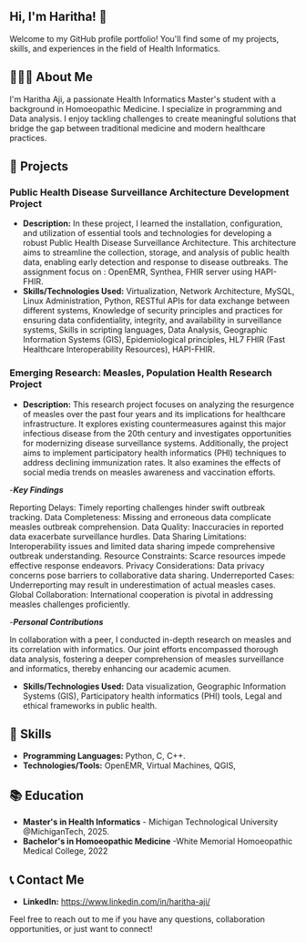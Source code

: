 ## Hi, I'm Haritha! 👋

Welcome to my GitHub profile portfolio! You'll find some of my projects, skills, and experiences in the field of Health Informatics.

## 👩🏻‍💻 About Me

I'm Haritha Aji, a passionate Health Informatics Master's student with a background in Homoeopathic Medicine. I specialize in programming and Data analysis. I enjoy tackling challenges to create meaningful solutions that bridge the gap between traditional medicine and modern healthcare practices.

## 💼 Projects

### Public Health Disease Surveillance Architecture Development Project
- **Description:**   In these project, I learned the installation, configuration, and utilization of essential tools and technologies for developing a robust Public Health Disease Surveillance Architecture. This architecture aims to streamline the collection, storage, and analysis of public health data, enabling early detection and response to disease outbreaks. The assignment focus on : OpenEMR, Synthea,  FHIR server using HAPI-FHIR.
- **Skills/Technologies Used:** Virtualization, Network Architecture, MySQL, Linux Administration, Python, RESTful APIs for data exchange between different systems, Knowledge of security principles and practices for ensuring data confidentiality, integrity, and availability in surveillance systems, Skills in scripting languages, Data Analysis, Geographic Information Systems (GIS), Epidemiological principles, HL7 FHIR (Fast Healthcare Interoperability Resources), HAPI-FHIR.
### Emerging Research: Measles, Population Health Research Project
- **Description:** This research project focuses on analyzing the resurgence of measles over the past four years and its implications for healthcare infrastructure. It explores existing countermeasures against this major infectious disease from the 20th century and investigates opportunities for modernizing disease surveillance systems. Additionally, the project aims to implement participatory health informatics (PHI) techniques to address declining immunization rates. It also examines the effects of social media trends on measles awareness and vaccination efforts.


-***Key Findings***

Reporting Delays: Timely reporting challenges hinder swift outbreak tracking.
Data Completeness: Missing and erroneous data complicate measles outbreak comprehension.
Data Quality: Inaccuracies in reported data exacerbate surveillance hurdles.
Data Sharing Limitations: Interoperability issues and limited data sharing impede comprehensive outbreak understanding.
Resource Constraints: Scarce resources impede effective response endeavors.
Privacy Considerations: Data privacy concerns pose barriers to collaborative data sharing.
Underreported Cases: Underreporting may result in underestimation of actual measles cases.
Global Collaboration: International cooperation is pivotal in addressing measles challenges proficiently.


-***Personal Contributions***

In collaboration with a peer, I conducted in-depth research on measles and its correlation with informatics. Our joint efforts encompassed thorough data analysis, fostering a deeper comprehension of measles surveillance and informatics, thereby enhancing our academic acumen.
- **Skills/Technologies Used:** Data visualization, Geographic Information Systems (GIS), Participatory health informatics (PHI) tools, Legal and ethical frameworks in public health.




## 🔧 Skills

- **Programming Languages:** Python, C, C++.
- **Technologies/Tools:** OpenEMR, Virtual Machines, QGIS,  

## 📚 Education

- **Master's in Health Informatics** - Michigan Technological University @MichiganTech, 2025.
- **Bachelor's in Homoeopathic Medicine** -White Memorial Homoeopathic Medical College, 2022

## 📞 Contact Me

- **LinkedIn:** https://www.linkedin.com/in/haritha-aji/

Feel free to reach out to me if you have any questions, collaboration opportunities, or just want to connect!
